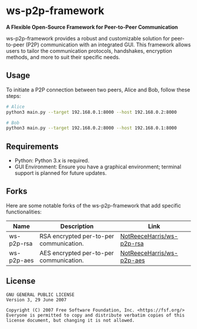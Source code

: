 # ws-p2p-framework

**A Flexible Open-Source Framework for Peer-to-Peer Communication**

ws-p2p-framework provides a robust and customizable solution for peer-to-peer (P2P) communication with an integrated GUI. This framework allows users to tailor the communication protocols, handshakes, encryption methods, and more to suit their specific needs.

## Usage

To initiate a P2P connection between two peers, Alice and Bob, follow these steps:

```sh
# Alice
python3 main.py --target 192.168.0.1:8000 --host 192.168.0.2:8000

# Bob
python3 main.py --target 192.168.0.2:8000 --host 192.168.0.1:8000
```

## Requirements

- Python: Python 3.x is required.
- GUI Environment: Ensure you have a graphical environment; terminal support is planned for future updates.

## Forks

Here are some notable forks of the ws-p2p-framework that add specific functionalities:

Name | Description | Link
--- | --- | ---
ws-p2p-rsa | RSA encrypted per-to-per communication. | [NotReeceHarris/ws-p2p-rsa](https://github.com/NotReeceHarris/ws-p2p-rsa)
ws-p2p-aes | AES encrypted per-to-per communication. | [NotReeceHarris/ws-p2p-aes](https://github.com/NotReeceHarris/ws-p2p-aes)

## License

```
GNU GENERAL PUBLIC LICENSE
Version 3, 29 June 2007

Copyright (C) 2007 Free Software Foundation, Inc. <https://fsf.org/> Everyone is permitted to copy and distribute verbatim copies of this license document, but changing it is not allowed.
 ```
